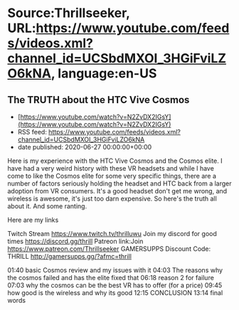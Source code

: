 # Source:Thrillseeker, URL:https://www.youtube.com/feeds/videos.xml?channel_id=UCSbdMXOI_3HGiFviLZO6kNA, language:en-US

## The TRUTH about the HTC Vive Cosmos
 - [https://www.youtube.com/watch?v=N2ZvDX2IGsY](https://www.youtube.com/watch?v=N2ZvDX2IGsY)
 - RSS feed: https://www.youtube.com/feeds/videos.xml?channel_id=UCSbdMXOI_3HGiFviLZO6kNA
 - date published: 2020-06-27 00:00:00+00:00

Here is my experience with the HTC Vive Cosmos and the Cosmos elite. I have had a very weird history with these VR headsets and while I have come to like the Cosmos elite for some very specific things, there are a number of factors seriously holding the headset and HTC back from a larger adoption from VR consumers. It's a good headset don't get me wrong, and wireless is awesome, it's just too darn expensive. So here's the truth all about it. And some ranting.

Here are my links

Twitch Stream
https://www.twitch.tv/thrilluwu
Join my discord for good times
https://discord.gg/thrill
Patreon link:Join
https://www.patreon.com/Thrillseeker
GAMERSUPPS Discount Code: THRILL
http://gamersupps.gg/?afmc=thrill

01:40 basic Cosmos review and my issues with it
04:03 The reasons why the cosmos failed and has the elite fixed that
06:18 reason 2 for failure
07:03 why the cosmos can be the best VR has to offer (for a price)
09:45 how good is the wireless and why its good
12:15 CONCLUSION
13:14 final words

